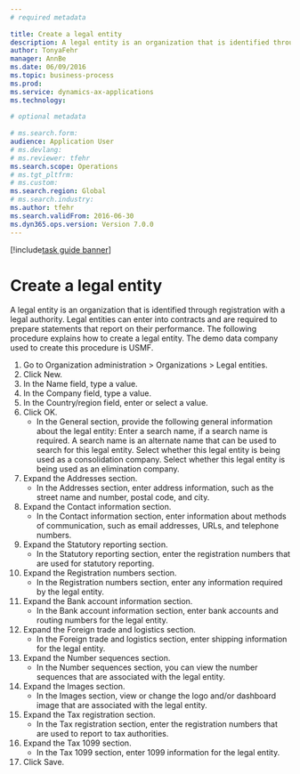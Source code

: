 ```yaml
--- 
# required metadata 
 
title: Create a legal entity
description: A legal entity is an organization that is identified through registration with a legal authority. 
author: TonyaFehr 
manager: AnnBe 
ms.date: 06/09/2016
ms.topic: business-process 
ms.prod:  
ms.service: dynamics-ax-applications 
ms.technology:  
 
# optional metadata 
 
# ms.search.form:   
audience: Application User 
# ms.devlang:  
# ms.reviewer: tfehr 
ms.search.scope: Operations 
# ms.tgt_pltfrm:  
# ms.custom:  
ms.search.region: Global
# ms.search.industry: 
ms.author: tfehr 
ms.search.validFrom: 2016-06-30 
ms.dyn365.ops.version: Version 7.0.0 
---
```


[!include[task guide banner](../../includes/task-guide-banner.md)]

# Create a legal entity

A legal entity is an organization that is identified through registration with a legal authority. Legal entities can enter into contracts and are required to prepare statements that report on their performance. The following procedure explains how to create a legal entity. The demo data company used to create this procedure is USMF.

1. Go to Organization administration > Organizations > Legal entities.
2. Click New.
3. In the Name field, type a value.
4. In the Company field, type a value.
5. In the Country/region field, enter or select a value.
6. Click OK.
    * In the General section, provide the following general information about the legal entity: Enter a search name, if a search name is required. A search name is an alternate name that can be used to search for this legal entity. Select whether this legal entity is being used as a consolidation company. Select whether this legal entity is being used as an elimination company.  
7. Expand the Addresses section.
    * In the Addresses section, enter address information, such as the street name and number, postal code, and city.  
8. Expand the Contact information section.
    * In the Contact information section, enter information about methods of communication, such as email addresses, URLs, and telephone numbers.  
9. Expand the Statutory reporting section.
    * In the Statutory reporting section, enter the registration numbers that are used for statutory reporting.  
10. Expand the Registration numbers section.
    * In the Registration numbers section, enter any information required by the legal entity.  
11. Expand the Bank account information section.
    * In the Bank account information section, enter bank accounts and routing numbers for the legal entity.  
12. Expand the Foreign trade and logistics section.
    * In the Foreign trade and logistics section, enter shipping information for the legal entity.  
13. Expand the Number sequences section.
    * In the Number sequences section, you can view the number sequences that are associated with the legal entity.  
14. Expand the Images section.
    * In the Images section, view or change the logo and/or dashboard image that are associated with the legal entity.  
15. Expand the Tax registration section.
    * In the Tax registration section, enter the registration numbers that are used to report to tax authorities.  
16. Expand the Tax 1099 section.
    * In the Tax 1099 section, enter 1099 information for the legal entity.  
17. Click Save.


